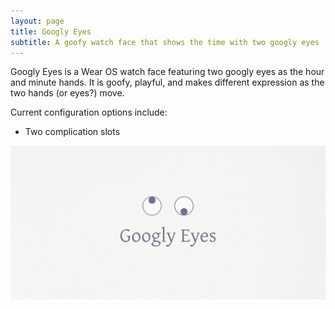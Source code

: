 ```yaml
---
layout: page
title: Googly Eyes
subtitle: A goofy watch face that shows the time with two googly eyes
---
```


Googly Eyes is a Wear OS watch face featuring two googly eyes as the hour and minute hands. It is goofy, playful, and makes different expression as the two hands (or eyes?) move.

Current configuration options include:
- Two complication slots

![title card](/assets/img/title_card.png)

